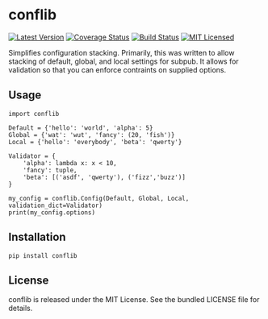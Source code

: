 conflib
=========

[![Latest Version](https://img.shields.io/pypi/v/conflib.svg)](https://pypi.python.org/pypi/conflib/)
[![Coverage Status](https://img.shields.io/coveralls/akerl/conflib.svg)](https://coveralls.io/r/akerl/conflib)
[![Build Status](https://img.shields.io/travis/akerl/conflib.svg)](https://travis-ci.org/akerl/conflib)
[![MIT Licensed](https://img.shields.io/badge/license-MIT-green.svg)](https://tldrlegal.com/license/mit-license)

Simplifies configuration stacking. Primarily, this was written to allow stacking of default, global, and local settings for subpub. It allows for validation so that you can enforce contraints on supplied options.

## Usage

    import conflib

    Default = {'hello': 'world', 'alpha': 5}
    Global = {'wat': 'wut', 'fancy': (20, 'fish')}
    Local = {'hello': 'everybody', 'beta': 'qwerty'}

    Validator = {
        'alpha': lambda x: x < 10,
        'fancy': tuple,
        'beta': [('asdf', 'qwerty'), ('fizz','buzz')]
    }

    my_config = conflib.Config(Default, Global, Local, validation_dict=Validator)
    print(my_config.options)

## Installation

    pip install conflib

## License

conflib is released under the MIT License. See the bundled LICENSE file for details.

